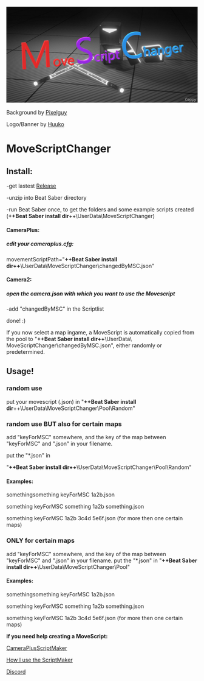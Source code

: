 ![MoveScriptChanger](https://github.com/Ceppy82/MoveScriptChanger/blob/master/MSC.png?raw=true)

Background by [Pixelguy](https://twitter.com/pixelguymm)

Logo/Banner by [Huuko](https://youtu.be/gxonZ3YOQv4)


# MoveScriptChanger





## Install:


-get lastest [Release](https://github.com/Ceppy82/MoveScriptChanger/releases)

-unzip into Beat Saber directory

-run Beat Saber once, to get the folders and some example scripts created
	(**++Beat Saber install dir**++\UserData\MoveScriptChanger)

#### CameraPlus:
##### edit your cameraplus.cfg:

movementScriptPath="**++Beat Saber install dir++**\UserData\MoveScriptChanger\changedByMSC.json"


#### Camera2:
##### open the camera.json with which you want to use the Movescript
-add "changedByMSC" in the Scriptlist

done! :)	




If you now select a map ingame, a MoveScript is automatically copied from the pool to
	"**++Beat Saber install dir++**\UserData\ MoveScriptChanger\changedByMSC.json", either randomly or predetermined.


## Usage!


### random use

put your movescript (.json) in
"**++Beat Saber install dir**++\UserData\MoveScriptChanger\Pool\Random"


### random use BUT also for certain maps
	
add "keyForMSC" somewhere, and the key of the map between "keyForMSC" and ".json" in your filename.

put the "*.json" in

"**++Beat Saber install dir++**\UserData\MoveScriptChanger\Pool\Random"
		
#### Examples:
somethingsomething keyForMSC 1a2b.json	

something keyForMSC something 1a2b something.json	

something keyForMSC 1a2b 3c4d 5e6f.json (for more then one certain maps)	


	
### ONLY for certain maps
	
add "keyForMSC" somewhere, and the key of the map between "keyForMSC" and ".json" in your filename.	
put the "*.json" in	
"**++Beat Saber install dir++**\UserData\MoveScriptChanger\Pool"	
		
#### Examples:
somethingsomething keyForMSC 1a2b.json		

something keyForMSC something 1a2b something.json	

something keyForMSC 1a2b 3c4d 5e6f.json (for more then one certain maps)
		

**if you need help creating a MoveScript:**

[CameraPlusScriptMaker](https://github.com/Ceppy82/MoveScriptChanger/raw/master/CameraPlusScriptMaker%20RC2.ods)	

[How I use the ScriptMaker](https://youtu.be/PIoim8pPWLU)

[Discord](https://discord.gg/VSDRMAU7X9)
